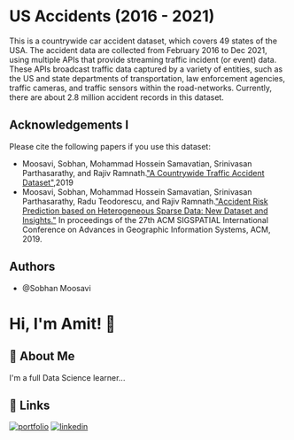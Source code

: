
# US Accidents (2016 - 2021)

This is a countrywide car accident dataset, which covers 49 states of the USA. The accident data are collected from February 2016 to Dec 2021, using multiple APIs that provide streaming traffic incident (or event) data. These APIs broadcast traffic data captured by a variety of entities, such as the US and state departments of transportation, law enforcement agencies, traffic cameras, and traffic sensors within the road-networks. Currently, there are about 2.8 million accident records in this dataset.

## Acknowledgements l
Please cite the following papers if you use this dataset:

 - Moosavi, Sobhan, Mohammad Hossein Samavatian, Srinivasan Parthasarathy, and Rajiv Ramnath.["A Countrywide Traffic Accident Dataset"](https://arxiv.org/abs/1906.05409),2019
 - Moosavi, Sobhan, Mohammad Hossein Samavatian, Srinivasan Parthasarathy, Radu Teodorescu, and Rajiv Ramnath.["Accident Risk Prediction based on Heterogeneous Sparse Data: New Dataset and Insights."](https://arxiv.org/abs/1909.09638) In proceedings of the 27th ACM SIGSPATIAL International Conference on Advances in Geographic Information Systems, ACM, 2019.
 

## Authors

- @Sobhan Moosavi

# Hi, I'm Amit! 👋


## 🚀 About Me
I'm a full Data Science learner...


## 🔗 Links
[![portfolio](https://img.shields.io/badge/my_portfolio-000?style=for-the-badge&logo=ko-fi&logoColor=white)](https://sites.google.com/view/amitdhandeinfo)
[![linkedin](https://img.shields.io/badge/linkedin-0A66C2?style=for-the-badge&logo=linkedin&logoColor=white)](https://www.linkedin.com/in/amit-dhande-79922b24a/)

